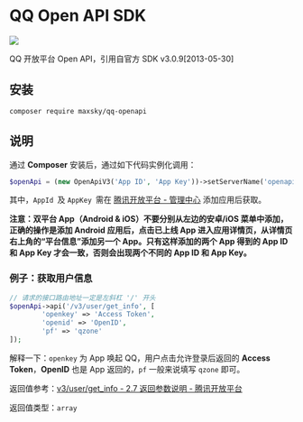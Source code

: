 # QQ Open API SDK

<a href="https://996.icu"><img src="https://img.shields.io/badge/link-996.icu-red.svg"></a>

QQ 开放平台 Open API，引用自官方 SDK v3.0.9[2013-05-30]

## 安装

`composer require maxsky/qq-openapi`

## 说明

通过 **Composer** 安装后，通过如下代码实例化调用：

```php
$openApi = (new OpenApiV3('App ID', 'App Key'))->setServerName('openapi.tencentyun.com');
```

其中，`AppId `及 `AppKey `需在 [腾讯开放平台 - 管理中心](http://op.open.qq.com/manage_centerv2/) 添加应用后获取。

**注意：双平台 App（Android & iOS）不要分别从左边的安卓/iOS 菜单中添加，正确的操作是添加 Android 应用后，点击已上线 App 进入应用详情页，从详情页右上角的“平台信息”添加另一个 App。只有这样添加的两个 App 得到的 App ID 和 App Key 才会一致，否则会出现两个不同的 App ID 和 App Key。**



### 例子：获取用户信息

```php
// 请求的接口路由地址一定是左斜杠 '/' 开头
$openApi->api('/v3/user/get_info', [
		'openkey' => 'Access Token',
		'openid' => 'OpenID',
		'pf' => 'qzone'
]);
```

解释一下：`openkey` 为 App 唤起 QQ，用户点击允许登录后返回的 **Access Token**，**OpenID** 也是 App 返回的，`pf` 一般来说填写 `qzone` 即可。

返回值参考：[v3/user/get_info - 2.7 返回参数说明 - 腾讯开放平台](http://wiki.open.qq.com/wiki/v3/user/get_info#2.7.09.E8.BF.94.E5.9B.9E.E5.8F.82.E6.95.B0.E8.AF.B4.E6.98.8E)

返回值类型：`array`